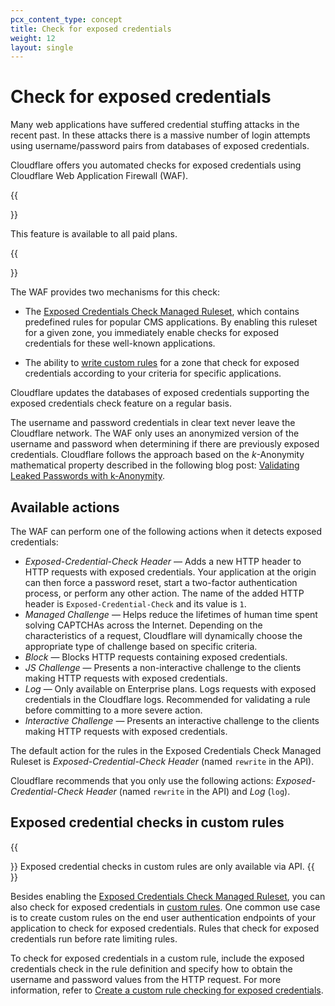 ```yaml
---
pcx_content_type: concept
title: Check for exposed credentials
weight: 12
layout: single
---
```


# Check for exposed credentials

Many web applications have suffered credential stuffing attacks in the recent past. In these attacks there is a massive number of login attempts using username/password pairs from databases of exposed credentials.

Cloudflare offers you automated checks for exposed credentials using Cloudflare Web Application Firewall (WAF).

{{<Aside type="note">}}

This feature is available to all paid plans.

{{</Aside>}}

The WAF provides two mechanisms for this check:

*   The [Exposed Credentials Check Managed Ruleset](/waf/managed-rules/reference/exposed-credentials-check/), which contains predefined rules for popular CMS applications. By enabling this ruleset for a given zone, you immediately enable checks for exposed credentials for these well-known applications.

*   The ability to [write custom rules](#exposed-credentials-checks-in-custom-rules) for a zone that check for exposed credentials according to your criteria for specific applications.

Cloudflare updates the databases of exposed credentials supporting the exposed credentials check feature on a regular basis.

The username and password credentials in clear text never leave the Cloudflare network. The WAF only uses an anonymized version of the username and password when determining if there are previously exposed credentials. Cloudflare follows the approach based on the _k_-Anonymity mathematical property described in the following blog post: [Validating Leaked Passwords with k-Anonymity](https://blog.cloudflare.com/validating-leaked-passwords-with-k-anonymity/).

## Available actions

The WAF can perform one of the following actions when it detects exposed credentials:

*   *Exposed-Credential-Check Header* — Adds a new HTTP header to HTTP requests with exposed credentials. Your application at the origin can then force a password reset, start a two-factor authentication process, or perform any other action. The name of the added HTTP header is `Exposed-Credential-Check` and its value is `1`.
*   *Managed Challenge* — Helps reduce the lifetimes of human time spent solving CAPTCHAs across the Internet. Depending on the characteristics of a request, Cloudflare will dynamically choose the appropriate type of challenge based on specific criteria.
*   *Block* — Blocks HTTP requests containing exposed credentials.
*   *JS Challenge* — Presents a non-interactive challenge to the clients making HTTP requests with exposed credentials.
*   *Log* — Only available on Enterprise plans. Logs requests with exposed credentials in the Cloudflare logs. Recommended for validating a rule before committing to a more severe action.
*   *Interactive Challenge* — Presents an interactive challenge to the clients making HTTP requests with exposed credentials.

The default action for the rules in the Exposed Credentials Check Managed Ruleset is *Exposed-Credential-Check Header* (named `rewrite` in the API).

Cloudflare recommends that you only use the following actions: *Exposed-Credential-Check Header* (named `rewrite` in the API) and *Log* (`log`).

## Exposed credential checks in custom rules

{{<Aside type="note">}}
Exposed credential checks in custom rules are only available via API.
{{</Aside>}}

Besides enabling the [Exposed Credentials Check Managed Ruleset](/waf/managed-rules/reference/exposed-credentials-check/), you can also check for exposed credentials in [custom rules](/waf/custom-rules/). One common use case is to create custom rules on the end user authentication endpoints of your application to check for exposed credentials. Rules that check for exposed credentials run before rate limiting rules.

To check for exposed credentials in a custom rule, include the exposed credentials check in the rule definition and specify how to obtain the username and password values from the HTTP request. For more information, refer to [Create a custom rule checking for exposed credentials](/waf/managed-rules/check-for-exposed-credentials/configure-api/#create-a-custom-rule-checking-for-exposed-credentials).
